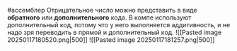 #ассемблер 
Отрицательное число можно представить в виде **обратного** или **дополнительного** кода. В компе используют дополнительный код, потому что у него выполняется аддитивность, и не надо зря переводить в прямой и дополнительный код.
![[Pasted image 20250117180520.png|500]]
![[Pasted image 20250117181257.png|500]]